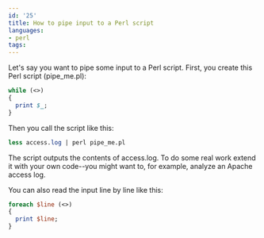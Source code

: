 ```yaml
---
id: '25'
title: How to pipe input to a Perl script
languages:
- perl
tags:
---
```

Let's say you want to pipe some input to a Perl script. First, you create this Perl script (pipe\_me.pl):


```perl
while (<>) 
{
  print $_;
}
```
    

Then you call the script like this:


```perl
less access.log | perl pipe_me.pl
```
    

The script outputs the contents of access.log. To do some real work extend it with your own code--you might want to, for example, analyze an Apache access log.

You can also read the input line by line like this:


```perl
foreach $line (<>) 
{
  print $line;
}
```
    

